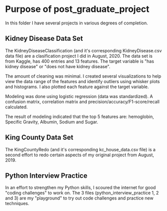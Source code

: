 # Purpose of post_graduate_project

In this folder I have several projects in various degrees of completion.  

## Kidney Disease Data Set
The KidneyDiseaseClassification (and it's corresponding KidneyDisease.csv data file) are a clasification project I did in August, 2020.  The data set is from Kaggle, has 400 entries and 13 features.  The target variable is "has kidney disease" or "does not have kidney disease".   

The amount of cleaning was minimal.  I created several visualizations to help view the data range of the features and identify 
outliers using whisker plots and histograms.  I also plotted each feature against the target variable.

Modeling was done using logistic regression (data was standardized).  A confusion matrix, correlation matrix and precision/accuracy/F1-score/recall calculated.

The result of modeling indicated that the top 5 features are: hemoglobin, Specific Gravity, Albumin, Sodium and Sugar.

## King County Data Set
The KingCountyRedo (and it's corresponding kc_house_data.csv file) is a second effort to redo certain aspects of my original project from August, 2019.  

## Python Interview Practice
In an effort to strengthen my Python skills, I scoured the internet for good "coding challenges" to work on.  The 3 files (python_interview_practice 1, 2 and 3) are my "playground" to try out code challenges and practice new techniques.

